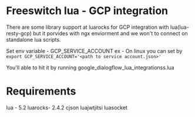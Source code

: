 # Freeswitch lua - GCP integration
There are some library support at luarocks for GCP integration with lua(lua-resty-gcp) but it porvides with ngx enviorment and we won't to connect on standalone lua scripts. 

Set env variable - GCP_SERVICE_ACCOUNT
ex - On linux you can set by `export GCP_SERVICE_ACCOUNT='<path to service account.json>'`

You'll able to hit it by running google_dialogflow_lua_integrationss.lua

# Requirements
lua - 5.2
luarocks- 2.4.2
cjson
luajwtjitsi
luasocket

